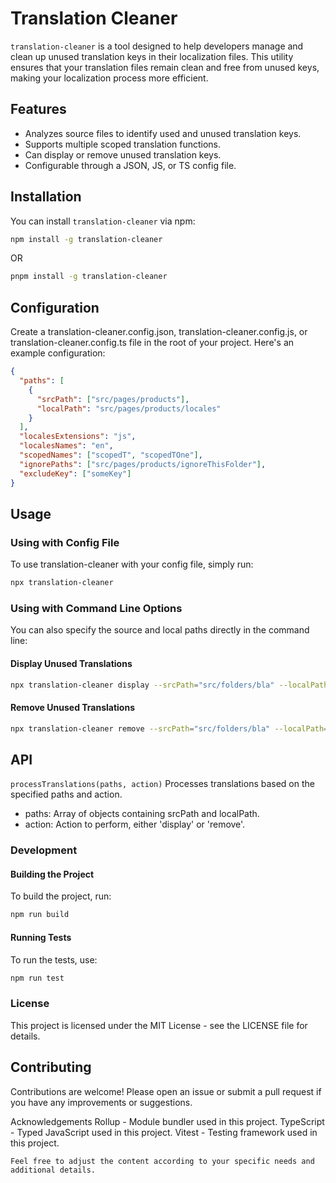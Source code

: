 # Translation Cleaner

`translation-cleaner` is a tool designed to help developers manage and clean up unused translation keys in their localization files. This utility ensures that your translation files remain clean and free from unused keys, making your localization process more efficient.

## Features

- Analyzes source files to identify used and unused translation keys.
- Supports multiple scoped translation functions.
- Can display or remove unused translation keys.
- Configurable through a JSON, JS, or TS config file.

## Installation

You can install `translation-cleaner` via npm:

```sh
npm install -g translation-cleaner
```

OR

```sh
pnpm install -g translation-cleaner
```

## Configuration

Create a translation-cleaner.config.json, translation-cleaner.config.js, or translation-cleaner.config.ts file in the root of your project. Here's an example configuration:

```json
{
  "paths": [
    {
      "srcPath": ["src/pages/products"],
      "localPath": "src/pages/products/locales"
    }
  ],
  "localesExtensions": "js",
  "localesNames": "en",
  "scopedNames": ["scopedT", "scopedTOne"],
  "ignorePaths": ["src/pages/products/ignoreThisFolder"],
  "excludeKey": ["someKey"]
}
```

## Usage

### Using with Config File

To use translation-cleaner with your config file, simply run:

```sh
npx translation-cleaner
```

### Using with Command Line Options

You can also specify the source and local paths directly in the command line:

#### Display Unused Translations

```sh
npx translation-cleaner display --srcPath="src/folders/bla" --localPath="src/folders/bla/locales"
```

#### Remove Unused Translations

```sh
npx translation-cleaner remove --srcPath="src/folders/bla" --localPath="src/folders/bla/locales"
```

## API

`processTranslations(paths, action)`
Processes translations based on the specified paths and action.

- paths: Array of objects containing srcPath and localPath.
- action: Action to perform, either 'display' or 'remove'.

### Development

#### Building the Project

To build the project, run:

```sh
npm run build
```

#### Running Tests

To run the tests, use:

```sh
npm run test
```

### License

This project is licensed under the MIT License - see the LICENSE file for details.

## Contributing

Contributions are welcome! Please open an issue or submit a pull request if you have any improvements or suggestions.

Acknowledgements
Rollup - Module bundler used in this project.
TypeScript - Typed JavaScript used in this project.
Vitest - Testing framework used in this project.

```text
Feel free to adjust the content according to your specific needs and additional details.
```
